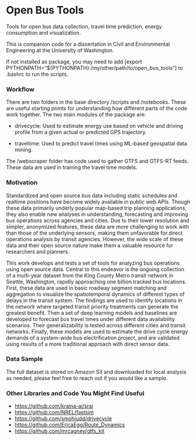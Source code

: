 # Open Bus Tools
Tools for open bus data collection, travel time prediction, energy consumption and visualization.

This is companion code for a dissertation in Civil and Environmental Engineering at the University of Washington.

If not installed as package, you may need to add [export PYTHONPATH="${PYTHONPATH}:/my/other/path/to/open_bus_tools"] to .bashrc to run the scripts.

### Workflow
There are two folders in the base directory /scripts and /notebooks. These are useful starting points for understanding how different parts of the code work together. The two main modules of the package are:
* drivecycle: Used to estimate energy use based on vehicle and driving profile from a given actual or predicted GPS trajectory.

* traveltime: Used to predict travel times using ML-based geospatial data mining.

The /webscraper folder has code used to gather GTFS and GTFS-RT feeds. These data are used in training the travel time models.

### Motivation
Standardized and open source bus data including static schedules and realtime positions have become widely available in public web APIs. Though these data primarily underly popular map-based trip planning applications, they also enable new analyses in understanding, forecasting and improving bus operations across agencies and cities. Due to their lower resolution and simpler, anonymized features, these data are more challenging to work with than those of the underlying sensors, making them unfavorable for direct operations analysis by transit agencies. However, the wide scale of these data and their open source nature make them a valuable resource for researchers and planners.

This work develops and tests a set of tools for analyzing bus operations using open source data. Central to this endeavor is the ongoing collection of a multi-year dataset from the King County Metro transit network in Seattle, Washington, rapidly approaching one billion tracked bus locations. First, these data are used in basic roadway segment matching and aggregation to visualize the spatiotemporal dynamics of different types of delays in the transit system. The findings are used to identify locations in the network where targeted transit priority treatments can generate the greatest benefit. Then a set of deep learning models and baselines are developed to forecast bus travel times under different data availability scenarios. Their generalizability is tested across different cities and transit networks. Finally, these models are used to estimate the drive cycle energy demands of a system-wide bus electrification project, and are validated using results of a more traditional approach with direct sensor data.

### Data Sample
The full dataset is stored on Amazon S3 and downloaded for local analysis as needed, please feel free to reach out if you would like a sample.

### Other Libraries and Code You Might Find Useful
* https://github.com/kraina-ai/srai
* https://github.com/NREL/fastsim
* https://github.com/smohiudd/drivecycle
* https://github.com/EricaEgg/Route_Dynamics
* https://github.com/mrcagney/gtfs_kit